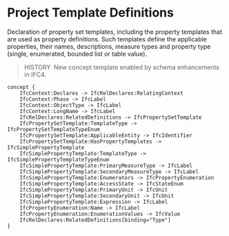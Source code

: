 Project Template Definitions
============================

Declaration of property set templates, including the property templates that are used as property definitions. Such templates define the applicable properties, their names, descriptions, measure types and property type (single, enumerated, bounded list or table value).

> HISTORY&nbsp; New concept template enabled by schema enhancements in IFC4.

```
concept {
    IfcContext:Declares -> IfcRelDeclares:RelatingContext
    IfcContext:Phase -> IfcLabel
    IfcContext:ObjectType -> IfcLabel
    IfcContext:LongName -> IfcLabel
    IfcRelDeclares:RelatedDefinitions -> IfcPropertySetTemplate
    IfcPropertySetTemplate:TemplateType -> IfcPropertySetTemplateTypeEnum
    IfcPropertySetTemplate:ApplicableEntity -> IfcIdentifier
    IfcPropertySetTemplate:HasPropertyTemplates -> IfcSimplePropertyTemplate
    IfcSimplePropertyTemplate:TemplateType -> IfcSimplePropertyTemplateTypeEnum
    IfcSimplePropertyTemplate:PrimaryMeasureType -> IfcLabel
    IfcSimplePropertyTemplate:SecondaryMeasureType -> IfcLabel
    IfcSimplePropertyTemplate:Enumerators -> IfcPropertyEnumeration
    IfcSimplePropertyTemplate:AccessState -> IfcStateEnum
    IfcSimplePropertyTemplate:PrimaryUnit -> IfcUnit
    IfcSimplePropertyTemplate:SecondaryUnit -> IfcUnit
    IfcSimplePropertyTemplate:Expression -> IfcLabel
    IfcPropertyEnumeration:Name -> IfcLabel
    IfcPropertyEnumeration:EnumerationValues -> IfcValue
    IfcRelDeclares:RelatedDefinitions[binding="Type"]
}
```
